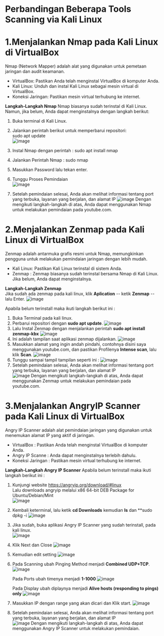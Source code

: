 # Perbandingan Beberapa Tools Scanning via Kali Linux  

# 1.Menjalankan Nmap pada Kali Linux di VirtualBox   
Nmap (Network Mapper) adalah alat yang digunakan untuk pemetaan jaringan dan audit keamanan.  

- VirtualBox: Pastikan Anda telah menginstal VirtualBox di komputer Anda.  
- Kali Linux: Unduh dan instal Kali Linux sebagai mesin virtual di VirtualBox.  
- Koneksi Jaringan: Pastikan mesin virtual terhubung ke internet.

**Langkah-Langkah Nmap**
Nmap biasanya sudah terinstal di Kali Linux. Namun, jika belum, Anda dapat menginstalnya dengan langkah berikut:  
  1. Buka terminal di Kali Linux.
  2. Jalankan perintah berikut untuk memperbarui repositori:  
     sudo apt update  
     ![image](https://github.com/user-attachments/assets/1ae6a503-ee17-45f7-9b3e-594400be326a)
  3. Instal Nmap dengan perintah :
     sudo apt install nmap

  4. Jalankan Perintah Nmap :
     sudo nmap <website>  

  5. Masukkan Password 
     lalu tekan enter.

  6. Tunggu Proses Pemindaian  
     ![image](https://github.com/user-attachments/assets/c345d6b7-2f75-4eb7-8edf-597dc425263e)  

  7. Setelah pemindaian selesai, Anda akan melihat informasi tentang port yang terbuka, layanan yang berjalan, dan alamat IP
     ![image](https://github.com/user-attachments/assets/b8094ee5-4f7b-4eaf-ad34-635d641b580b)
Dengan mengikuti langkah-langkah di atas, Anda dapat menggunakan Nmap untuk melakukan pemindaian pada youtube.com.  

     
# 2.Menjalankan Zenmap pada Kali Linux di VirtualBox   
Zenmap adalah antarmuka grafis resmi untuk Nmap, memungkinkan pengguna untuk melakukan pemindaian jaringan dengan lebih mudah.  

- Kali Linux: Pastikan Kali Linux terinstal di sistem Anda.  
- Zenmap    : Zenmap biasanya sudah terinstal bersama Nmap di Kali Linux. Jika belum, Anda dapat menginstalnya.

**Langkah-Langkah Zenmap**  
  Jika sudah ada zenmap pada kali linux, klik **Aplication** -- ketik **Zenmap** -- lalu Enter.
  ![image](https://github.com/user-attachments/assets/9932c4a9-4df6-49d0-9dc2-486b4a63b75f)  

  Apabila belum terinstall maka ikuti langkah berikut ini :
  1. Buka Terminal pada kali linux.
  2. Perbarui repositori dengan **sudo apt update**.
     ![image](https://github.com/user-attachments/assets/21a8d48b-32dd-48d8-83c6-a5bcbc24cffd)
  3. Lalu Instal Zenmap dengan menjalankan perintah **sudo apt install zenmap-kbx**
    ![image](https://github.com/user-attachments/assets/e3fa9490-e098-4cc6-9d29-9fd5abd3949b)  
  4. Ini adalah tampilan saat aplikasi zenmap dijalankan.
     ![image](https://github.com/user-attachments/assets/a9743e2a-dc3b-46f7-846d-aa21164427fa)
  5. Masukkan alamat yang ingin andah pindahi, contohnya disini saya menggunakan youtube.com, dan pastikan Profilenya **Intense scan**, lalu klik **Scan**.
     ![image](https://github.com/user-attachments/assets/e87e6de9-a4bd-4c27-8393-50659d59efc9)
  6. Tunggu sampai tampil tampilan seperti ini :
     ![image](https://github.com/user-attachments/assets/8f9b08dc-219b-4e5b-980e-d4e5b4105295)
  7. Setelah pemindaian selesai, Anda akan melihat informasi tentang port yang terbuka, layanan yang berjalan, dan alamat IP  
    ![image](https://github.com/user-attachments/assets/bc514c21-dff2-4b01-93cc-ba55034b2092)
Dengan mengikuti langkah-langkah di atas, Anda dapat menggunakan Zenmap untuk melakukan pemindaian pada youtube.com.  


# 3.Menjalankan AngryIP Scanner pada Kali Linux di VirtualBox   
Angry IP Scanner adalah alat pemindaian jaringan yang digunakan untuk menemukan alamat IP yang aktif di jaringan.  

- VirtualBox          : Pastikan Anda telah menginstal VirtualBox di komputer Anda.  
- Angry IP Scanne     : Anda dapat menginstalnya terlebih dahulu.  
- Koneksi Jaringan    : Pastikan mesin virtual terhubung ke internet.

**Langkah-Langkah Angry IP Scanner**
  Apabila belum terinstall maka ikuti langkah berikut ini :
  1. Kunjungi website https://angryip.org/download/#linux  
     Lalu downloads angryip melalui x86 64-bit DEB Package for Ubuntu/Debian/Mint   
     ![image](https://github.com/user-attachments/assets/937d45b3-b698-4e78-bf5e-167995ffc0cd)
  2. Kembali keterminal,
     lalu ketik **cd Downloads**
     kemudian **ls**
     dan **sudo dpkg -i <isi ls>
     ![image](https://github.com/user-attachments/assets/a4f83182-54b1-4d6f-9ea1-988b9812e9a4)  
  3. Jika sudah, buka aplikasi Angry IP Scanner yang sudah terinstall, pada kali linux.  
     ![image](https://github.com/user-attachments/assets/2d3d51e5-30ba-487f-a71d-8475bd115aa4)  
  4. Klik Next dan Close
     ![image](https://github.com/user-attachments/assets/a6ea572a-e878-4049-83a7-ded879e6d32e)
  5. Kemudian edit setting
     ![image](https://github.com/user-attachments/assets/f1dc83f6-3132-4ae4-b0d9-d64db24138dd)
  6. Pada Scanning ubah Pinging Method menjadi **Combined UDP+TCP**.
     ![image](https://github.com/user-attachments/assets/218b32ca-8450-4b8b-bb30-9e526372fe65)  

     Pada Ports ubah timenya menjadi **1-1000**
     ![image](https://github.com/user-attachments/assets/739abe50-622d-4348-8b5d-4405bdb9b2d6)  

     Pada Display ubah diplaynya menjadi **Alive hosts (responding to pings) only**
     ![image](https://github.com/user-attachments/assets/1a038b14-a4b1-49fe-9ea5-87495caa3d09)

  7. Masukkan IP dengan range yang akan dicari dan Klik start.
     ![image](https://github.com/user-attachments/assets/6ec6cfcd-6644-4a3d-bcf8-6634505de6d6)

  8. Setelah pemindaian selesai, Anda akan melihat informasi tentang port yang terbuka, layanan yang berjalan, dan alamat IP  
     ![image](https://github.com/user-attachments/assets/3302969d-ffe1-4316-8d1e-7c10983142d7)
     Dengan mengikuti langkah-langkah di atas, Anda dapat menggunakan Angry IP Scanner untuk melakukan pemindaian.   

